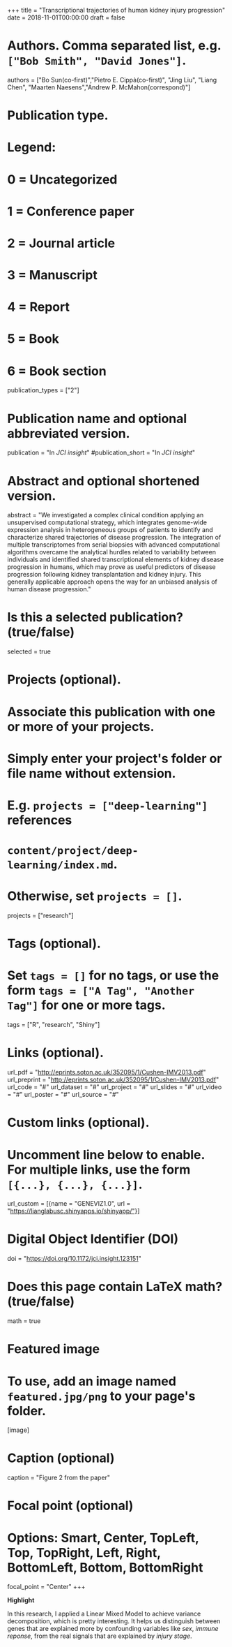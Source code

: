 +++
title = "Transcriptional trajectories of human kidney injury progression"
date = 2018-11-01T00:00:00
draft = false

# Authors. Comma separated list, e.g. `["Bob Smith", "David Jones"]`.
authors = ["Bo Sun(co-first)","Pietro E. Cippà(co-first)", "Jing Liu", 
"Liang Chen", "Maarten Naesens","Andrew P. McMahon(correspond)"]

# Publication type.
# Legend:
# 0 = Uncategorized
# 1 = Conference paper
# 2 = Journal article
# 3 = Manuscript
# 4 = Report
# 5 = Book
# 6 = Book section
publication_types = ["2"]

# Publication name and optional abbreviated version.
publication = "In *JCI insight*"
#publication_short = "In *JCI insight*"

# Abstract and optional shortened version.
abstract = "We investigated a complex clinical condition applying an unsupervised computational strategy, which integrates genome-wide expression analysis in heterogeneous groups of patients to identify and characterize shared trajectories of disease progression. The integration of multiple transcriptomes from serial biopsies with advanced computational algorithms overcame the analytical hurdles related to variability between individuals and identified shared transcriptional elements of kidney disease progression in humans, which may prove as useful predictors of disease progression following kidney transplantation and kidney injury. This generally applicable approach opens the way for an unbiased analysis of human disease progression."


# Is this a selected publication? (true/false)
selected = true

# Projects (optional).
#   Associate this publication with one or more of your projects.
#   Simply enter your project's folder or file name without extension.
#   E.g. `projects = ["deep-learning"]` references 
#   `content/project/deep-learning/index.md`.
#   Otherwise, set `projects = []`.
projects = ["research"]

# Tags (optional).
#   Set `tags = []` for no tags, or use the form `tags = ["A Tag", "Another Tag"]` for one or more tags.
tags = ["R", "research", "Shiny"]

# Links (optional).
url_pdf = "http://eprints.soton.ac.uk/352095/1/Cushen-IMV2013.pdf"
url_preprint = "http://eprints.soton.ac.uk/352095/1/Cushen-IMV2013.pdf"
url_code = "#"
url_dataset = "#"
url_project = "#"
url_slides = "#"
url_video = "#"
url_poster = "#"
url_source = "#"

# Custom links (optional).
#   Uncomment line below to enable. For multiple links, use the form `[{...}, {...}, {...}]`.
url_custom = [{name = "GENEVIZ1.0", url = "https://lianglabusc.shinyapps.io/shinyapp/"}]

# Digital Object Identifier (DOI)
doi = "https://doi.org/10.1172/jci.insight.123151"

# Does this page contain LaTeX math? (true/false)
math = true

# Featured image
# To use, add an image named `featured.jpg/png` to your page's folder. 
[image]
  # Caption (optional)
  caption = "Figure 2 from the paper"

  # Focal point (optional)
  # Options: Smart, Center, TopLeft, Top, TopRight, Left, Right, BottomLeft, Bottom, BottomRight
  focal_point = "Center"
+++

**Highlight**  

In this research, I applied a Linear Mixed Model to achieve variance decomposition, which is pretty interesting. It helps us distinguish between genes that are explained more by confounding variables like *sex*, *immune reponse*, from the real signals that are explained by *injury stage*. 
